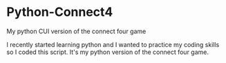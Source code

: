 # Python-Connect4
My python CUI version of the connect four game

I recently started learning python and I wanted to practice my coding skills so I coded this script.
It's my python version of the connect four game.
